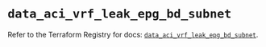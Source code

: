 # `data_aci_vrf_leak_epg_bd_subnet`

Refer to the Terraform Registry for docs: [`data_aci_vrf_leak_epg_bd_subnet`](https://registry.terraform.io/providers/ciscodevnet/aci/2.17.0/docs/data-sources/vrf_leak_epg_bd_subnet).
